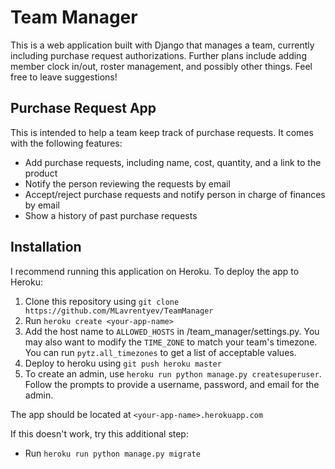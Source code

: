 # Team Manager
This is a web application built with Django that manages a team, currently including purchase request authorizations. Further plans include adding member clock in/out, roster management, and possibly other things. Feel free to leave suggestions!

## Purchase Request App
This is intended to help a team keep track of purchase requests. It comes with the following features:
- Add purchase requests, including name, cost, quantity, and a link to the product
- Notify the person reviewing the requests by email
- Accept/reject purchase requests and notify person in charge of finances by email
- Show a history of past purchase requests

## Installation
I recommend running this application on Heroku. To deploy the app to Heroku:
1. Clone this repository using `git clone https://github.com/MLavrentyev/TeamManager`
2. Run `heroku create <your-app-name>`
3. Add the host name to `ALLOWED_HOSTS` in /team_manager/settings.py. You may also want to modify the `TIME_ZONE` to match your team's timezone. You can run `pytz.all_timezones` to get a list of acceptable values.
4. Deploy to heroku using `git push heroku master`
5. To create an admin, use `heroku run python manage.py createsuperuser`. Follow the prompts to provide a username, password, and email for the admin.

The app should be located at `<your-app-name>.herokuapp.com`

If this doesn't work, try this additional step:
- Run `heroku run python manage.py migrate`

